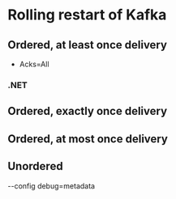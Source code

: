 # Rolling restart of Kafka

## Ordered, at least once delivery
- Acks=All

### .NET

 

## Ordered, exactly once delivery

## Ordered, at most once delivery

## Unordered




--config debug=metadata
 